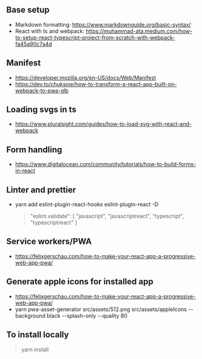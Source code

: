 ## Base setup

- Markdown formatting: https://www.markdownguide.org/basic-syntax/
- React with ts and webpack: https://muhammad-ata.medium.com/how-to-setup-react-typescript-project-from-scratch-with-webpack-fa45a90c7a4d


## Manifest

- https://developer.mozilla.org/en-US/docs/Web/Manifest
- https://dev.to/chuksjoe/how-to-transform-a-react-app-built-on-webpack-to-pwa-glb

## Loading svgs in ts

- https://www.pluralsight.com/guides/how-to-load-svg-with-react-and-webpack

## Form handling

- https://www.digitalocean.com/community/tutorials/how-to-build-forms-in-react
## Linter and prettier

- yarn add eslint-plugin-react-hooks eslint-plugin-react -D
    > "eslint.validate": [
    >  "javascript",
    >  "javascriptreact",
    >  "typescript",
    >  "typescriptreact"
    >]

## Service workers/PWA

- https://felixgerschau.com/how-to-make-your-react-app-a-progressive-web-app-pwa/

## Generate apple icons for installed app

- https://felixgerschau.com/how-to-make-your-react-app-a-progressive-web-app-pwa/
- yarn pwa-asset-generator src/assets/512.png src/assets/appleIcons --background black --splash-only --quality 80

## To install locally

> yarn install